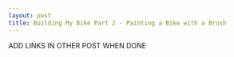 ```yaml
---
layout: post
title: Building My Bike Part 2 - Painting a Bike with a Brush
---
```

ADD LINKS IN OTHER POST WHEN DONE
